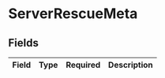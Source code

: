 # ServerRescueMeta


## Fields

| Field       | Type        | Required    | Description |
| ----------- | ----------- | ----------- | ----------- |